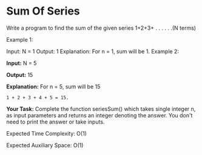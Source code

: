 # Sum Of Series

Write a program to find the sum of the given series 1+2+3+ . . . . . .(N terms) 

Example 1:

Input:
N = 1
Output: 1
Explanation: For n = 1, sum will be 1.
Example 2:

**Input:**
N = 5

**Output:** 15

**Explanation:** For n = 5, sum will be 15
```
1 + 2 + 3 + 4 + 5 = 15.
```

**Your Task:**
Complete the function seriesSum() which takes single integer n, as input parameters and returns an integer denoting the answer. You don't need to print the answer or take inputs.

Expected Time Complexity: O(1)

Expected Auxiliary Space: O(1)